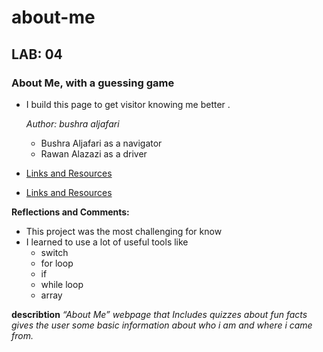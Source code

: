 # about-me

## LAB: 04  

### About Me, with a guessing game

- I build this page to get visitor knowing me better .

  *Author: bushra aljafari*
  - Bushra Aljafari as a navigator
  - Rawan Alazazi as a driver

- [Links and Resources](https://www.markdownguide.org/cheat-sheet/)
- [Links and Resources](https://codefellows.github.io/code-201-guide/curriculum/class-02/project_setup)

**Reflections and Comments:**

- This project was the most challenging for know
- I learned to use a lot of useful tools like
  - switch
  - for loop
  - if
  - while loop
  - array

**describtion**
 *“About Me” webpage that Includes quizzes about fun facts  gives the user some basic information about who i am and where i came from.*
